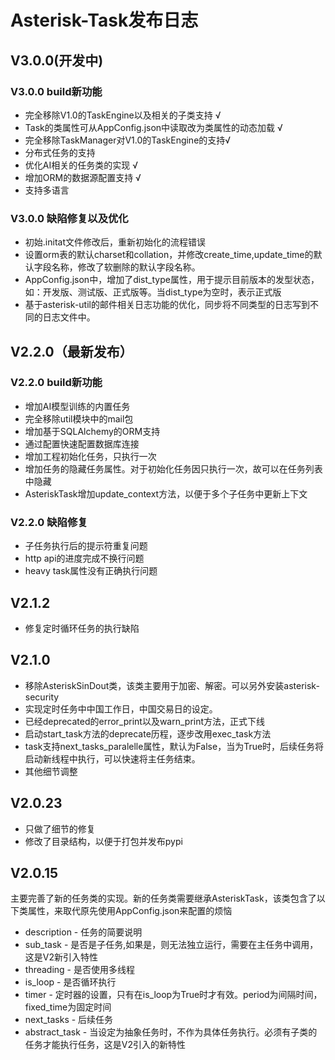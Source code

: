 # Asterisk-Task发布日志

## V3.0.0(开发中)

### V3.0.0 build新功能

* 完全移除V1.0的TaskEngine以及相关的子类支持 √
* Task的类属性可从AppConfig.json中读取改为类属性的动态加载 √
* 完全移除TaskManager对V1.0的TaskEngine的支持√
* 分布式任务的支持
* 优化AI相关的任务类的实现 √
* 增加ORM的数据源配置支持 √
* 支持多语言

### V3.0.0 缺陷修复以及优化

* 初始.initat文件修改后，重新初始化的流程错误
* 设置orm表的默认charset和collation，并修改create_time,update_time的默认字段名称，修改了软删除的默认字段名称。
* AppConfig.json中，增加了dist_type属性，用于提示目前版本的发型状态，如：开发版、测试版、正式版等。当dist_type为空时，表示正式版
* 基于asterisk-util的邮件相关日志功能的优化，同步将不同类型的日志写到不同的日志文件中。

## V2.2.0（最新发布）

### V2.2.0 build新功能

* 增加AI模型训练的内置任务
* 完全移除util模块中的mail包
* 增加基于SQLAlchemy的ORM支持
* 通过配置快速配置数据库连接
* 增加工程初始化任务，只执行一次
* 增加任务的隐藏任务属性。对于初始化任务因只执行一次，故可以在任务列表中隐藏
* AsteriskTask增加update_context方法，以便于多个子任务中更新上下文

### V2.2.0 缺陷修复

* 子任务执行后的提示符重复问题
* http api的进度完成不换行问题
* heavy task属性没有正确执行问题

## V2.1.2

* 修复定时循环任务的执行缺陷

## V2.1.0

* 移除AsteriskSinDout类，该类主要用于加密、解密。可以另外安装asterisk-security
* 实现定时任务中中国工作日，中国交易日的设定。
* 已经deprecated的error_print以及warn_print方法，正式下线
* 启动start_task方法的deprecate历程，逐步改用exec_task方法
* task支持next_tasks_paralelle属性，默认为False，当为True时，后续任务将启动新线程中执行，可以快速将主任务结束。
* 其他细节调整

## V2.0.23

* 只做了细节的修复
* 修改了目录结构，以便于打包并发布pypi

## V2.0.15

主要完善了新的任务类的实现。新的任务类需要继承AsteriskTask，该类包含了以下类属性，来取代原先使用AppConfig.json来配置的烦恼

* description - 任务的简要说明
* sub_task - 是否是子任务,如果是，则无法独立运行，需要在主任务中调用，这是V2新引入特性
* threading - 是否使用多线程
* is_loop - 是否循环执行
* timer - 定时器的设置，只有在is_loop为True时才有效。period为间隔时间，fixed_time为固定时间
* next_tasks - 后续任务
* abstract_task - 当设定为抽象任务时，不作为具体任务执行。必须有子类的任务才能执行任务，这是V2引入的新特性
